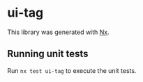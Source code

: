 # ui-tag

This library was generated with [Nx](https://nx.dev).

## Running unit tests

Run `nx test ui-tag` to execute the unit tests.
